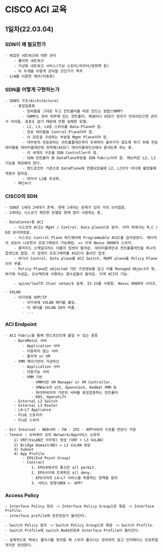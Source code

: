 # CISCO ACI 교육

## 1일차(22.03.04)

### SDN이 왜 필요한가
	- 복잡한 네트워크에 대한 관리
		- 물리적 네트워크
		- 가상화 네트워크 서비스(가상 스위치/라우터/방화벽 등)
		- 이 두개를 어떻게 관리할 것인가가 목적
	- S/W를 이용한 제어(자동화)
	
### SDN을 어떻게 구현하는가
	- SDN의 구조(Architecture)
		- 중앙집중화
			- 장비들을 그대로 두고 컨트롤러를 따로 만드는 방법(SNMP)
			- SNMP는 장비 외부에 있는 컨트롤러. MIB이나 OID가 정의가 안되어있으면 관리가 어려움. 표준도 없기 때문에 반쯤 실패한 모델.
			- L2, L3, L4등 스위치를 Data-Plane라 함.
			- 전송 테이블을 Control-Plane이라 함.
			- 이 모든걸 구성하는 부분을 Mgmt Plane이라 함.
			- 대부분의 전송장비는 컨트롤플레인까지 트래픽이 올라가지 않도록 하기 위해 전송테이블을 데이터플레인에 장착해(ASIC) 데이터플레인선에서 끝내도록 하는 중.
			- 이 세개의 구조를 SDN Controller라 함.
			- SDN 컨트롤러 중 DataPlane부분을 SDN Fabric이라 함. 패브릭은 L2, L3기능을 제공해야 한다.
			- 엔드포인트 기준으로 DataPlane에 연결되었을때 L2, L3각각 어디에 붙었을때 작동이 달라짐.
			- 따라서 L2를 추상화.
		- Object

### CISCO의 SDN
	- SDN은 1세대 2세대가 존재. 현재 1세대는 문제가 있어 거의 쓰지않음.
	- 2세대는 시스코가 제안한 모델로 현재 많이 사용하는 중.
	
	- DataCenter용 ACI
		- 시스코의 ACI는 Mgmt / Control, Data plane으로 분리. 아까 위에서는 M,C / D로 분리하였음.
		- 시스코는 Control Plane 하드웨어에 Programmable ASIC를 집어넣었다. 에이직의 성능이 나오면서 프로그래밍이 가능해짐. => 이게 Nexus 9000대 스위치.
		- 클라우드 스케일이라는 이름의 칩셋이 들어감. 데이터플레인과 컨트롤플레인을 하나의 칩셋으로 합침. 이 칩셋이 프로그래머블 ASIC이 들어간 칩셋.
		- 여기서 Control, Data plane를 ACI Switch, MGMT plane를 Policy Plane이라 부름.
		- Policy Plane은 objected 기반 구성정보를 담고 이를 Managed Object라 함. 여기에 속성값, 오브젝트에 사용하는 함수값들이 들어감. 이게 ACI의 기능.
		
		- spine/leaf의 2tier network 설계. IS-IS를 사용함. Nexus 9000대 시리즈.
		
	- VXLAN
		- 이더넷을 UDP/IP
			- 이더넷에 VXLAN 헤더를 붙임.
			- 이 헤더를 VXLAN ID라 부름.
			- ...

### ACI Endpoint
	- ACI Fabric을 통해 엔드포인트에 붙일 수 있는 종류
		- BareMetal 서버
			- Application 서버
			- 이동하지 않는 서버
			- 물리적 or VM
		- VMM 제어기반의 가상머신
			- Application 서버
			- 이동가능 서버
			- VMM 기반 
				- VMM이란 VM Manager or VM Controller.
				- VMWare의 vCS, Openstack, RedHat VMM 등
				- 하이퍼바이저 기반의 서버를 중앙집중하는 컨트롤러
				- K8S, Openshift
		- External L2 Switch
		- External L3 Router
		- L4~L7 Appliance
		- FCoE 스토리지
		- FCoE 스위치
	
	- Ex) Internet - WEB서버 - FW - IPS - APP서버의 구조를 만든다 가정
	- Tenent : 오버레이 상의 Network/App서비스 소유자
		1) VRF(VxLAN간 라우팅) 생성 (VRF + L3 VxLAN)
		2) Bridge Domain(BD) = L2 VxLAN 생성
		3) Subnet
		4) App Profile
			- EPG(End Point Group)
			- Contract
				1. EPG내에서의 통신은 all permit.
				2. EPG사이에 트래픽은 all deny.
				- EPG사이의 L4~L7 서비스를 허용하는 정책을 정의
				3. 서비스 방향(WEB <- APP)
				
### Access Policy
	- Interface Policy 정의 -> Interface Policy Group으로 묶음 -> Interface Profile.
	- interface profile에 포트번호가 들어간다.
	
	- Switch Policy 정의 -> Switch Policy Group으로 묶음 -> Switch Profile.
	- Switch Profile에 switch Node번호와 Interface Profile이 들어간다.
	
	- 실제적으로 액세스 폴리시를 정의할 때 스위치 폴리시는 정의하지 않고 인터페이스 프로파일까지만 정의한다.
	
